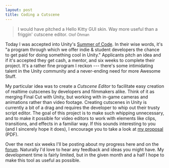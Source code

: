 ```yaml
---
layout: post
title: Coding a Cutscene
---
```


> I would have pitched a Hello Kitty GUI skin. Way more useful than a friggin' cutscene editor.
> <small>Olof &Ouml;hman</small>

Today I was accepted into Unity's [Summer of Code](http://www.unity3d.com/usc/). In their wise words, it's "a program through which we offer indie &amp; student developers the chance to get paid for doing something cool in Unity." Applicants pitch an idea and if it's accepted they get cash, a mentor, and six weeks to complete their project. It's a rather fine program I reckon --- there's some intimidating talent in the Unity community and a never-ending need for more Awesome Stuff.

My particular idea was to create a _Cutscene Editor_ to facilitate easy creation of realtime cutscenes by developers and filmmakers alike. Think of it as merging Final Cut with Unity, but working with in-game cameras and animations rather than video footage. Creating cutscenes in Unity is currently a bit of a drag and requires the developer to whip out their trusty script editor. The goal of this project is to make such whipping unnecessary, and to make it possible for video editors to work with elements like clips, transitions, and effects in a familiar way. If this sounds interesting to you (and I sincerely hope it does), I encourage you to take a look at [my proposal](/files/usc_proposal.pdf) (PDF).

Over the next six weeks I'll be posting about my progress here and on the [forum](http://forum.unity3d.com/). Naturally I'd love to hear any feedback and ideas you might have. My development time is fairly limited, but in the given month and a half I hope to make this tool as useful as possible.
